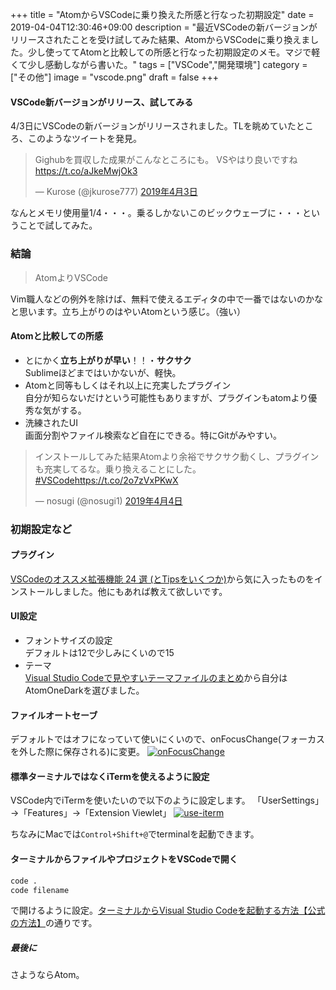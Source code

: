 +++
title = "AtomからVSCodeに乗り換えた所感と行なった初期設定"
date = 2019-04-04T12:30:46+09:00
description = "最近VSCodeの新バージョンがリリースされたことを受け試してみた結果、AtomからVSCodeに乗り換えました。少し使っててAtomと比較しての所感と行なった初期設定のメモ。マジで軽くて少し感動しながら書いた。"
tags = ["VSCode","開発環境"]
category = ["その他"]
image = "vscode.png"
draft = false
+++

#### VSCode新バージョンがリリース、試してみる
4/3日にVSCodeの新バージョンがリリースされました。TLを眺めていたところ、このようなツイートを発見。
<blockquote class="twitter-tweet" data-lang="ja"><p lang="ja" dir="ltr">Gighubを買収した成果がこんなところにも。 VSやはり良いですね <a href="https://t.co/aJkeMwjOk3">https://t.co/aJkeMwjOk3</a></p>&mdash; Kurose (@jkurose777) <a href="https://twitter.com/jkurose777/status/1113315511486504960?ref_src=twsrc%5Etfw">2019年4月3日</a></blockquote>
<script async src="https://platform.twitter.com/widgets.js" charset="utf-8"></script>

なんとメモリ使用量1/4・・・。乗るしかないこのビックウェーブに・・・ということで試してみた。

### 結論
> AtomよりVSCode

Vim職人などの例外を除けば、無料で使えるエディタの中で一番ではないのかなと思います。立ち上がりのはやいAtomという感じ。（強い）

#### Atomと比較しての所感
- とにかく**立ち上がりが早い**！！・**サクサク**  
Sublimeほどまではいかないが、軽快。
- Atomと同等もしくはそれ以上に充実したプラグイン  
自分が知らないだけという可能性もありますが、プラグインもatomより優秀な気がする。
- 洗練されたUI  
画面分割やファイル検索など自在にできる。特にGitがみやすい。


<blockquote class="twitter-tweet" data-lang="ja"><p lang="ja" dir="ltr">インストールしてみた結果Atomより余裕でサクサク動くし、プラグインも充実してるな。乗り換えることにした。 <a href="https://twitter.com/hashtag/VSCode?src=hash&amp;ref_src=twsrc%5Etfw">#VSCode</a><a href="https://t.co/2o7zVxPKwX">https://t.co/2o7zVxPKwX</a></p>&mdash; nosugi (@nosugi1) <a href="https://twitter.com/nosugi1/status/1113628550181965824?ref_src=twsrc%5Etfw">2019年4月4日</a></blockquote>
<script async src="https://platform.twitter.com/widgets.js" charset="utf-8"></script>


### 初期設定など
#### プラグイン
[VSCodeのオススメ拡張機能 24 選 (とTipsをいくつか)](https://t.co/2o7zVxPKwX)から気に入ったものをインストールしました。他にもあれば教えて欲しいです。

#### UI設定
- フォントサイズの設定  
デフォルトは12で少しみにくいので15
- テーマ  
[Visual Studio Codeで見やすいテーマファイルのまとめ](https://coliss.com/articles/build-websites/operation/work/best-of-visual-studio-code-themes.html)から自分はAtomOneDarkを選びました。

#### ファイルオートセーブ
デフォルトではオフになっていて使いにくいので、onFocusChange(フォーカスを外した際に保存される)に変更。
[![onFocusChange](https://i.gyazo.com/ddfa389faee5fd4d97b86b706545ab68.png)](https://gyazo.com/ddfa389faee5fd4d97b86b706545ab68)

#### 標準ターミナルではなくiTermを使えるように設定
VSCode内でiTermを使いたいので以下のように設定します。 「UserSettings」→「Features」→「Extension Viewlet」
[![use-iterm](https://i.gyazo.com/3d57e01e4e5326b67564e4a848259b7f.png)](https://gyazo.com/3d57e01e4e5326b67564e4a848259b7f)

ちなみにMacでは`Control+Shift+@`でterminalを起動できます。

#### ターミナルからファイルやプロジェクトをVSCodeで開く
```bash
code .
code filename
```
で開けるように設定。[ターミナルからVisual Studio Codeを起動する方法【公式の方法】](https://qiita.com/naru0504/items/c2ed8869ffbf7682cf5c)の通りです。


##### 最後に
さようならAtom。